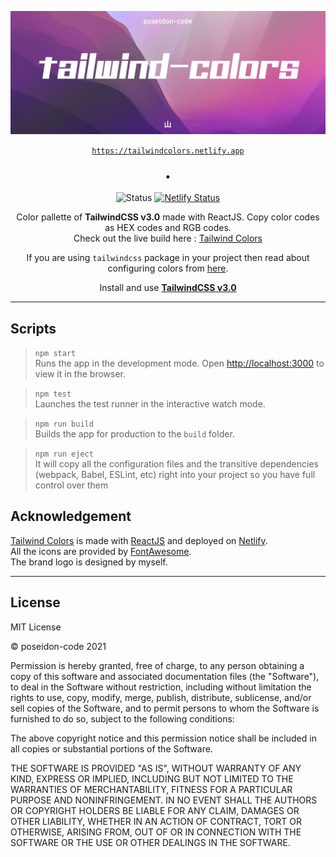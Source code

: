 <div align="center">

![tailwind-colors](./tailwind-colors.jpg)

[`https://tailwindcolors.netlify.app`](https://tailwindcolors.netlify.app)

### &bull;

![Status](https://img.shields.io/badge/STATUS-active-brightgreen)
[![Netlify Status](https://api.netlify.com/api/v1/badges/013b7336-8058-4782-8a7f-7138e6d8d0f0/deploy-status)](https://app.netlify.com/sites/tailwindcolors/deploys)

Color pallette of **TailwindCSS v3.0** made with ReactJS. Copy color codes as HEX codes and RGB codes.\
Check out the live build here : [Tailwind Colors](https://tailwindcolors.netlify.app)

If you are using `tailwindcss` package in your project then read about configuring colors from [here](https://tailwindcss.com/docs/customizing-colors#curating-colors).

Install and use **[TailwindCSS v3.0](https://tailwindcss.com/docs)**

</div>

---

## Scripts

> `npm start` \
> Runs the app in the development mode. Open [http://localhost:3000](http://localhost:3000) to view it in the browser.

> `npm test` \
> Launches the test runner in the interactive watch mode.

> `npm run build` \
> Builds the app for production to the `build` folder.

> `npm run eject` \
> It will copy all the configuration files and the transitive dependencies (webpack, Babel, ESLint, etc) right into your project so you have full control over them

## Acknowledgement

[Tailwind Colors](https://tailwindcolors.netlify.app) is made with [ReactJS](https://reactjs.org) and deployed on [Netlify](https://www.netlify.com).\
All the icons are provided by [FontAwesome](https://www.fontawesome.com).\
The brand logo is designed by myself.

---

## License

MIT License

&copy; poseidon-code 2021

Permission is hereby granted, free of charge, to any person obtaining a copy
of this software and associated documentation files (the "Software"), to deal
in the Software without restriction, including without limitation the rights
to use, copy, modify, merge, publish, distribute, sublicense, and/or sell
copies of the Software, and to permit persons to whom the Software is
furnished to do so, subject to the following conditions:

The above copyright notice and this permission notice shall be included in all
copies or substantial portions of the Software.

THE SOFTWARE IS PROVIDED "AS IS", WITHOUT WARRANTY OF ANY KIND, EXPRESS OR
IMPLIED, INCLUDING BUT NOT LIMITED TO THE WARRANTIES OF MERCHANTABILITY,
FITNESS FOR A PARTICULAR PURPOSE AND NONINFRINGEMENT. IN NO EVENT SHALL THE
AUTHORS OR COPYRIGHT HOLDERS BE LIABLE FOR ANY CLAIM, DAMAGES OR OTHER
LIABILITY, WHETHER IN AN ACTION OF CONTRACT, TORT OR OTHERWISE, ARISING FROM,
OUT OF OR IN CONNECTION WITH THE SOFTWARE OR THE USE OR OTHER DEALINGS IN THE
SOFTWARE.

